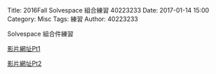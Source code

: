 Title: 2016Fall Solvespace 組合練習 40223233
Date: 2017-01-14 15:00
Category: Misc
Tags: 練習
Author: 40223233

Solvespace 組合件練習



<!-- PELICAN_END_SUMMARY -->

<script src="./../HW11/40223233 comb.slvs"></script>


<a href="https://vimeo.com/199426890">影片網址Pt1</a>

<a href="https://vimeo.com/199427074">影片網址Pt2</a>
